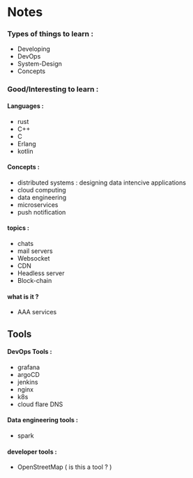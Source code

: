 # Notes

### Types of things to learn : 

* Developing 
* DevOps
* System-Design
* Concepts

### Good/Interesting to learn : 

#### Languages :
* rust
* C++
* C
* Erlang
* kotlin

#### Concepts :
* distributed systems : designing data intencive applications
* cloud computing 
* data engineering 
* microservices 
* push notification

#### topics :
* chats
* mail servers
* Websocket
* CDN
* Headless server
* Block-chain

#### what is it ? 
* AAA services

## Tools 

#### DevOps Tools :
* grafana 
* argoCD
* jenkins
* nginx
* k8s
* cloud flare DNS

#### Data engineering tools :
* spark 

#### developer tools :
* OpenStreetMap ( is this a tool ? ) 
